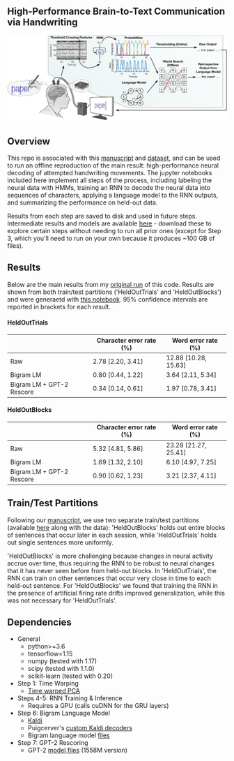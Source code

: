 ## High-Performance Brain-to-Text Communication via Handwriting
[![System diagram](systemDiagram.png)](https://www.biorxiv.org/content/10.1101/2020.07.01.183384v1.abstract)

## Overview

This repo is associated with this [manuscript](https://www.biorxiv.org/content/10.1101/2020.07.01.183384v1.abstract) and [dataset](), and can be used to run an offline reproduction of the main result: high-performance neural decoding of attempted handwriting movements. The jupyter notebooks included here implement all steps of the process, including labeling the neural data with HMMs, training an RNN to decode the neural data into sequences of characters, applying a language model to the RNN outputs, and summarizing the performance on held-out data. 

Results from each step are saved to disk and used in future steps. Intermediate results and models are available [here]() - download these to explore certain steps without needing to run all prior ones (except for Step 3, which you'll need to run on your own because it produces ~100 GB of files). 

## Results

Below are the main results from my [original run]() of this code. Results are shown from both train/test partitions ('HeldOutTrials' and 'HeldOutBlocks') and were generaetd with [this notebook](SummarizeRNNPerformance.ipynb). 95% confidence intervals are reported in brackets for each result. 

#### HeldOutTrials

| | Character error rate (%) | Word error rate (%) |
| --- | --- | --- |
| Raw | 2.78 [2.20, 3.41] | 12.88 [10.28, 15.63] |
| Bigram LM | 0.80 [0.44, 1.22] | 3.64 [2.11, 5.34] |
| Bigram LM + GPT-2 Rescore | 0.34 [0.14, 0.61] | 1.97 [0.78, 3.41] |

#### HeldOutBlocks

| | Character error rate (%) | Word error rate (%) |
| --- | --- | --- |
| Raw | 5.32 [4.81, 5.86] | 23.28 [21.27, 25.41] |
| Bigram LM | 1.69 [1.32, 2.10] | 6.10 [4.97, 7.25] |
| Bigram LM + GPT-2 Rescore | 0.90 [0.62, 1.23] | 3.21 [2.37, 4.11] |

## Train/Test Partitions

Following our [manuscript](https://www.biorxiv.org/content/10.1101/2020.07.01.183384v1.abstract), we use two separate train/test partitions (available [here]() along with the data): 'HeldOutBlocks' holds out entire blocks of sentences that occur later in each session, while 'HeldOutTrials' holds out single sentences more uniformly. 

'HeldOutBlocks' is more challenging because changes in neural activity accrue over time, thus requiring the RNN to be robust to neural changes that it has never seen before from held-out blocks. In 'HeldOutTrials', the RNN can train on other sentences that occur very close in time to each held-out sentence. For 'HeldOutBlocks' we found that training the RNN in the presence of artificial firing rate drifts improved generalization, while this was not necessary for 'HeldOutTrials'.

## Dependencies

- General
  - python>=3.6 
  - tensorflow=1.15
  - numpy (tested with 1.17)
  - scipy (tested with 1.1.0)
  - scikit-learn (tested with 0.20)
- Step 1: Time Warping
  - [Time warped PCA](https://github.com/ganguli-lab/twpca)
- Steps 4-5: RNN Training & Inference
  - Requires a GPU (calls cuDNN for the GRU layers)
- Step 6: Bigram Language Model
  - [Kaldi](https://github.com/kaldi-asr/kaldi)
  - Puigcerver's [custom Kaldi decoders](https://github.com/jpuigcerver/kaldi-decoders)
  - Bigram language model [files]() 
- Step 7: GPT-2 Rescoring
  - GPT-2 [model files](https://github.com/openai/gpt-2) (1558M version)
